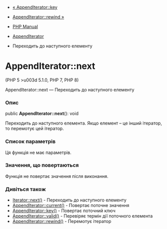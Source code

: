 - [« AppendIterator::key](appenditerator.key.md)
- [AppendIterator::rewind »](appenditerator.rewind.md)

- [PHP Manual](index.md)
- [AppendIterator](class.appenditerator.md)
- Переходить до наступного елементу

# AppendIterator::next

(PHP 5 \>u003d 5.1.0, PHP 7, PHP 8)

AppendIterator::next — Переходить до наступного елементу

### Опис

public **AppendIterator::next**(): void

Переходить до наступного елемента. Якщо елемент – це інший ітератор, то
перемотує цей ітератор.

### Список параметрів

Ця функція не має параметрів.

### Значення, що повертаються

Функція не повертає значення після виконання.

### Дивіться також

- [Iterator::next()](iterator.next.md) - Переходить до наступного
елементу
- [AppendIterator::current()](appenditerator.current.md) -
Повертає поточне значення
- [AppendIterator::key()](appenditerator.key.md) - Повертає
поточний ключ
- [AppendIterator::valid()](appenditerator.valid.md) - Перевіряє
термін дії поточного елемента
- [AppendIterator::rewind()](appenditerator.rewind.md) -
Перемотує ітератор
